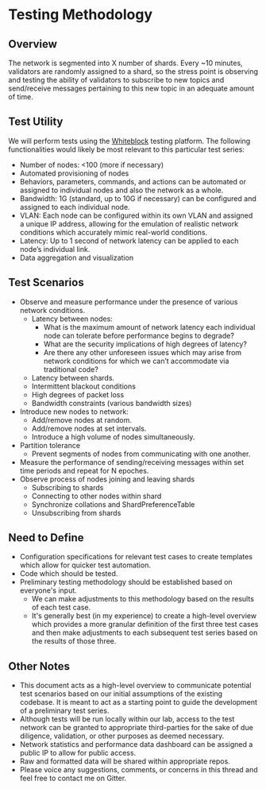 # Testing Methodology 

## Overview
The network is segmented into X number of shards. Every ~10 minutes, validators are randomly assigned to a shard, so the stress point is observing and testing the ability of validators to subscribe to new topics and send/receive messages pertaining to this new topic in an adequate amount of time.

## Test Utility
We will perform tests using the [Whiteblock](www.whiteblock.io) testing platform. The following functionalities would likely be most relevant to this particular test series:

* Number of nodes: <100 (more if necessary)  
* Automated provisioning of nodes  
* Behaviors, parameters, commands, and actions can be automated or assigned to individual nodes and also the network as a whole.  
* Bandwidth: 1G (standard, up to 10G if necessary) can be configured and assigned to each individual node.  
* VLAN: Each node can be configured within its own VLAN and assigned a unique IP address, allowing for the emulation of realistic network conditions which accurately mimic real-world conditions.  
* Latency: Up to 1 second of network latency can be applied to each node’s individual link.  
* Data aggregation and visualization  

## Test Scenarios

* Observe and measure performance under the presence of various network conditions.  
  * Latency between nodes:  
    * What is the maximum amount of network latency each individual node can tolerate before performance begins to degrade?  
    * What are the security implications of high degrees of latency?  
    * Are there any other unforeseen issues which may arise from network conditions for which we can’t accommodate via traditional code?  
  * Latency between shards.  
  * Intermittent blackout conditions  
  * High degrees of packet loss  
  * Bandwidth constraints (various bandwidth sizes)  
* Introduce new nodes to network:  
  * Add/remove nodes at random.  
  * Add/remove nodes at set intervals.  
  * Introduce a high volume of nodes simultaneously.  
* Partition tolerance  
  * Prevent segments of nodes from communicating with one another.  
* Measure the performance of sending/receiving messages within set time periods and repeat for N epoches.  
* Observe process of nodes joining and leaving shards  
  * Subscribing to shards  
  * Connecting to other nodes within shard  
  * Synchronize collations and ShardPreferenceTable  
  * Unsubscribing from shards  

## Need to Define  

* Configuration specifications for relevant test cases to create templates which allow for quicker test automation.  
* Code which should be tested.  
* Preliminary testing methodology should be established based on everyone's input.  
  * We can make adjustments to this methodology based on the results of each test case.  
  * It's generally best (in my experience) to create a high-level overview which provides a more granular definition of the first three test cases and then make adjustments to each subsequent test series based on the results of those three.  

## Other Notes  

* This document acts as a high-level overview to communicate potential test scenarios based on our initial assumptions of the existing codebase. It is meant to act as a starting point to guide the development of a preliminary test series.  
* Although tests will be run locally within our lab, access to the test network can be granted to appropriate third-parties for the sake of due diligence, validation, or other purposes as deemed necessary.  
* Network statistics and performance data dashboard can be assigned a public IP to allow for public access.  
* Raw and formatted data will be shared within appropriate repos.  
* Please voice any suggestions, comments, or concerns in this thread and feel free to contact me on Gitter.  

